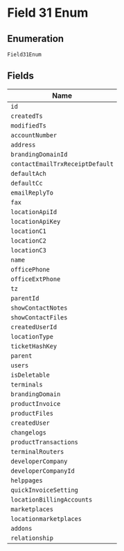 
# Field 31 Enum

## Enumeration

`Field31Enum`

## Fields

| Name |
|  --- |
| `id` |
| `createdTs` |
| `modifiedTs` |
| `accountNumber` |
| `address` |
| `brandingDomainId` |
| `contactEmailTrxReceiptDefault` |
| `defaultAch` |
| `defaultCc` |
| `emailReplyTo` |
| `fax` |
| `locationApiId` |
| `locationApiKey` |
| `locationC1` |
| `locationC2` |
| `locationC3` |
| `name` |
| `officePhone` |
| `officeExtPhone` |
| `tz` |
| `parentId` |
| `showContactNotes` |
| `showContactFiles` |
| `createdUserId` |
| `locationType` |
| `ticketHashKey` |
| `parent` |
| `users` |
| `isDeletable` |
| `terminals` |
| `brandingDomain` |
| `productInvoice` |
| `productFiles` |
| `createdUser` |
| `changelogs` |
| `productTransactions` |
| `terminalRouters` |
| `developerCompany` |
| `developerCompanyId` |
| `helppages` |
| `quickInvoiceSetting` |
| `locationBillingAccounts` |
| `marketplaces` |
| `locationmarketplaces` |
| `addons` |
| `relationship` |


